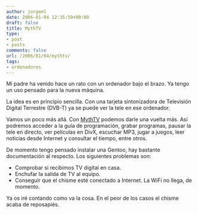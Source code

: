 ```yaml
---
author: jorgeml
date: 2006-01-04 12:35:59+00:00
draft: false
title: MythTV
type: 
- post
- posts
comments: false
url: /2006/01/04/mythtv/
tags:
- ordenadores
---
```


Mi padre ha venido hace un rato con un ordenador bajo el brazo. Ya tengo un uso pensado para la nueva máquina.

La idea es en principio sencilla. Con una tarjeta sintonizadora de Televisión Digital Terrestre (DVB-T) ya se puede ver la tele en ese ordenador.

Vamos un poco más allá. Con [MythTV](http://www.mythtv.org) podemos darle una vuelta más. Así podremos acceder a la guía de programación, grabar programas, pausar la tele en directo, ver películas en DivX, escuchar MP3, jugar a juegos, leer noticias desde Internet y consultar el tiempo, entre otros.

De momento tengo pensado instalar una Gentoo, hay bastante documentación al respecto. Los siguientes problemas son:

* Comprobar si recibimos TV digital en casa.
* Enchufar la salida de TV al equipo.
* Conseguir que el chisme esté conectado a Internet. La WiFi no llega, de momento.

Ya os iré contando como va la cosa. En el peor de los casos el chisme acaba de reposapiés.
